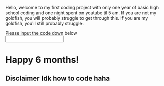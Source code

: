 Hello, welcome to my first coding project with only one year of basic high school coding and one night spent on youtube til 5 am. If you are not my goldfish, you will probably struggle to get through this. If you are my goldfish, you'll still probably struggle.
<br>
<body>
Please input the code down below
<form class="passform">
    <input type="password" required id="pass1>
              <input type="submit">
</form>
<h1> Happy 6 months!</h1>
<h2> Disclaimer Idk how to code haha</h2>
 </body>
